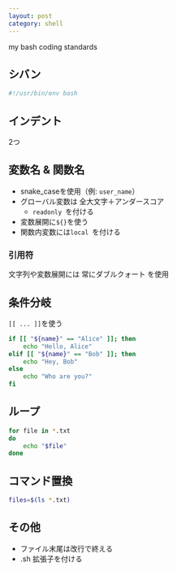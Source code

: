 ```yaml
---
layout: post
category: shell
---
```


my bash coding standards

## シバン

```sh
#!/usr/bin/env bash
```

## インデント

2つ

## 変数名 & 関数名

- snake_caseを使用（例: `user_name`）
- グローバル変数は 全大文字＋アンダースコア
  - `readonly `を付ける
- 変数展開に`${}`を使う
- 関数内変数には`local `を付ける

### 引用符

文字列や変数展開には 常にダブルクォート を使用

## 条件分岐

`[[ ... ]]`を使う

```sh
if [[ "${name}" == "Alice" ]]; then
    echo "Hello, Alice"
elif [[ "${name}" == "Bob" ]]; then
    echo "Hey, Bob"
else
    echo "Who are you?"
fi
```

## ループ

```sh
for file in *.txt
do
    echo "$file"
done
```

## コマンド置換

```sh
files=$(ls *.txt)
```

## その他

- ファイル末尾は改行で終える
- .sh 拡張子を付ける
